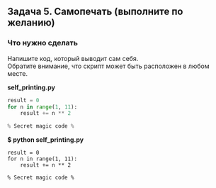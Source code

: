 ## Задача 5. Самопечать (выполните по желанию)
### Что нужно сделать
Напишите код, который выводит сам себя.<br>
Обратите внимание, что скрипт может быть расположен в любом месте.

**self_printing.py**
```python
result = 0
for n in range(1, 11):
    result += n ** 2

% Secret magic code %
```

**$ python self_printing.py**
```
result = 0
for n in range(1, 11):
    result += n ** 2

% Secret magic code %
```
